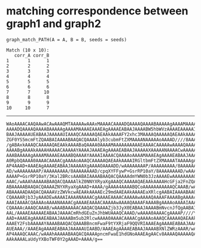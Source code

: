 # matching correspondence between graph1 and graph2

    graph_match_PATH(A = A, B = B, seeds = seeds)
    
    Match (10 x 10):
       corr_A corr_B
    1       1      1
    2       2      2
    3       3      3
    4       4      4
    5       5      5
    6       6      6
    7       7     10
    8       8      8
    9       9      9
    10     10      7

---

    WAoAAAACAAQAAwACAwAAAQMTAAAAAwAAAxMAAAACAAAADQAAAAQAAAABAAAAAgAAAAMAAAAE
    AAAADQAAAAQAAAABAAAAAgAAAAMAAAAEAAAEAgAAAAEABAAJAAAABW5hbWVzAAAAEAAAAAIA
    BAAJAAAAAUEABAAJAAAAAUIAAAQCAAAAAQAEAAkAAAAFY2xhc3MAAAAQAAAAAQAEAAkAAAAK
    ZGF0YS5mcmFtZQAABAIAAAABAAQACQAAAAlyb3cubmFtZXMAAAANAAAAAoAAAAD////8AAAA
    /gABAxkAAAQCAAAAAQAEAAkAAAABaQAAAA0AAAAMAAAAAAAAAAEAAAACAAAAAwAAAAQAAAAF
    AAAABgAAAAkAAAAHAAAACAAAAAYAAAAJAAAEAgAAAAEABAAJAAAAAXAAAAANAAAACwAAAAAA
    AAABAAAAAgAAAAMAAAAEAAAABQAAAAYAAAAIAAAACQAAAAoAAAAMAAAEAgAAAAEABAAJAAAA
    A0RpbQAAAA0AAAACAAAACgAAAAoAAAQCAAAAAQAEAAkAAAAIRGltbmFtZXMAAAATAAAAAgAA
    AP4AAAD+AAAEAgAAAAEABAAJAAAAAXgAAAAOAAAADD/wAAAAAAAAP/AAAAAAAAA/8AAAAAAA
    AD/wAAAAAAAAP/AAAAAAAAA/8AAAAAAAAD/cpqXYFFywP+GsrRP10aY/8AAAAAAAAD/wAAAA
    AAAAP+GsrRP10aY/3Kal2BRcsAAABAIAAAABAAQACQAAAAdmYWN0b3JzAAAAEwAAAAAAAAQC
    AAAC/wAAAhAAAAABAAQACQAAAAlkZ0NNYXRyaXgAAAQCAAAAAQAEAAkAAAAHcGFja2FnZQAA
    ABAAAAABAAQACQAAAAZNYXRyaXgAAAD+AAAA/gAAAA4AAAABQCoAAAAAAAAAAAQCAAAB/wAA
    ABAAAAADAAQACQAAAAVzZWVkcwAEAAkAAAAEc29mdAAEAAkAAAAEaXRlcgAABAIAAAABAAQA
    CQAAAARjb3JyAAADEwAAAAIAAAANAAAACgAAAAEAAAACAAAAAwAAAAQAAAAFAAAABgAAAAcA
    AAAIAAAACQAAAAoAAAANAAAACgAAAAEAAAACAAAAAwAAAAQAAAAFAAAABgAAAAoAAAAIAAAA
    CQAAAAcAAAQCAAAB/wAAABAAAAACAAQACQAAAAZjb3JyX0EABAAJAAAABmNvcnJfQgAABAIA
    AAL/AAAAEAAAAAEABAAJAAAACmRhdGEuZnJhbWUAAAQCAAAD/wAAAA0AAAACgAAAAP////YA
    AAD+AAAEAgAAAAEABAAJAAAABm5ub2RlcwAAAA0AAAACAAAACgAAAAoAAAQCAAAAAQAEAAkA
    AAAEY2FsbAAAAAYAAAABAAQACQAAABBncmFwaF9tYXRjaF9QQVRIAAAEAgAAAAEABAAJAAAA
    AUEAAA//AAAEAgAAAAEABAAJAAAAAUIAABD/AAAEAgAAAAEABAAJAAAABXNlZWRzAAAR/wAA
    AP4AAAQCAAAC/wAAAhAAAAABAAQACQAAAApncmFwaE1hdGNoAAAEAgAACv8AAAAQAAAAAQAE
    AAkAAAALaUdyYXBoTWF0Y2gAAAD+AAAA/g==


